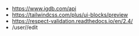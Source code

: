 - https://www.igdb.com/api
- https://tailwindcss.com/plus/ui-blocks/preview
- https://respect-validation.readthedocs.io/en/2.4/
- /user/<?=$_SESSION['id']?>/edit